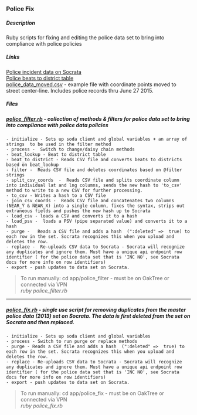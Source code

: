 ### Police Fix
##### Description 
Ruby scripts for fixing and editing the police data set to bring into compliance with police policies  
##### Links  
 [Police incident data on Socrata](https://data.raleighnc.gov/Police/Police-Incident-Data-from-Jan-1-2005-Master-File/csw9-dd5k)  
[Police beats to district table](../docs/beats.csv)  
[police\_data\_moved.csv](../docs/police_data_moved.csv) - example file with coordinate points moved to street center-line. Includes police records thru June 27 2015.

##### Files
##### [police_filter.rb](police_filter.rb) -  collection of methods & filters for police data set to bring into compliance with police data policies  
   
    - initialize - Sets up soda client and global variables + an array of strings  to be used in the filter method  
    - process -  Switch to change/daisy chain methods
    - beat_lookup - Beat to district table    
    - beat_to_district - Reads CSV file and converts beats to districts based on beat_lookup
    - filter -  Reads CSV file and deletes coordinates based on @filter strings
    - split_csv_coords  -  Reads CSV file and splits coordinate column into individual lat and lng columns, sends the new hash to 'to_csv' method to write to a new CSV for further processing.
    - to_csv - Writes a hash to a CSV file
    - join_csv_coords -  Reads CSV file and concatenates two columns (NEAR_Y & NEAR_X) into a single column, fixes the syntax, strips out extraneous fields and pushes the new hash up to Socrata
    - load_csv - loads a CSV and converts it to a hash
    - load_psv -  loads a PSV (pipe separated value) and converts it to a hash
    - purge -   Reads a CSV file and adds a hash  (":deleted" =>  true) to each row in the set. Socrata recognizes this when you upload and deletes the row.  
    - replace -  Re-uploads CSV data to Socrata - Socrata will recognize any duplicates and ignore them. Must have a unique api endpoint row identifier ( for the police data set that is 'INC NO', see Socrata docs for more info on row identifiers)
    - export - push updates to data set on Socrata.     
  
>To run manually: cd app/police\_filter  - must be on OakTree or connected via VPN    
 _ruby police\_filter.rb_ 
 
---
 
##### [police_fix.rb](police_fix.rb) -  single use script for removing duplicates from the master police data (2013) set on Socrata. The data is first deleted from the set on Socrata and then replaced.
    - initialize - Sets up soda client and global variables 
    - process - Switch to run purge or replace methods
    - purge - Reads a CSV file and adds a hash  (":deleted" =>  true) to each row in the set. Socrata recognizes this when you upload and deletes the row.    
    - replace - Re-uploads CSV data to Socrata - Socrata will recognize any duplicates and ignore them. Must have a unique api endpoint row identifier ( for the police data set that is 'INC NO', see Socrata docs for more info on row identifiers)
    - export - push updates to data set on Socrata.

>To run manually: cd app/police\_fix  - must be on OakTree or connected via VPN    
 _ruby police\_fix.rb_  

 

